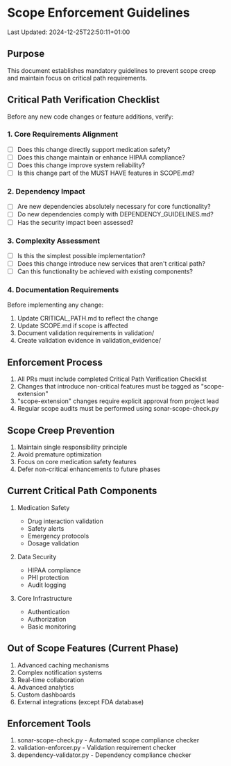 # Scope Enforcement Guidelines
Last Updated: 2024-12-25T22:50:11+01:00

## Purpose
This document establishes mandatory guidelines to prevent scope creep and maintain focus on critical path requirements.

## Critical Path Verification Checklist
Before any new code changes or feature additions, verify:

### 1. Core Requirements Alignment
- [ ] Does this change directly support medication safety?
- [ ] Does this change maintain or enhance HIPAA compliance?
- [ ] Does this change improve system reliability?
- [ ] Is this change part of the MUST HAVE features in SCOPE.md?

### 2. Dependency Impact
- [ ] Are new dependencies absolutely necessary for core functionality?
- [ ] Do new dependencies comply with DEPENDENCY_GUIDELINES.md?
- [ ] Has the security impact been assessed?

### 3. Complexity Assessment
- [ ] Is this the simplest possible implementation?
- [ ] Does this change introduce new services that aren't critical path?
- [ ] Can this functionality be achieved with existing components?

### 4. Documentation Requirements
Before implementing any change:
1. Update CRITICAL_PATH.md to reflect the change
2. Update SCOPE.md if scope is affected
3. Document validation requirements in validation/
4. Create validation evidence in validation_evidence/

## Enforcement Process
1. All PRs must include completed Critical Path Verification Checklist
2. Changes that introduce non-critical features must be tagged as "scope-extension"
3. "scope-extension" changes require explicit approval from project lead
4. Regular scope audits must be performed using sonar-scope-check.py

## Scope Creep Prevention
1. Maintain single responsibility principle
2. Avoid premature optimization
3. Focus on core medication safety features
4. Defer non-critical enhancements to future phases

## Current Critical Path Components
1. Medication Safety
   - Drug interaction validation
   - Safety alerts
   - Emergency protocols
   - Dosage validation

2. Data Security
   - HIPAA compliance
   - PHI protection
   - Audit logging

3. Core Infrastructure
   - Authentication
   - Authorization
   - Basic monitoring

## Out of Scope Features (Current Phase)
1. Advanced caching mechanisms
2. Complex notification systems
3. Real-time collaboration
4. Advanced analytics
5. Custom dashboards
6. External integrations (except FDA database)

## Enforcement Tools
1. sonar-scope-check.py - Automated scope compliance checker
2. validation-enforcer.py - Validation requirement checker
3. dependency-validator.py - Dependency compliance checker
